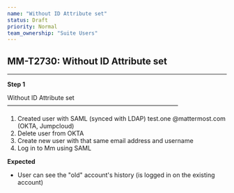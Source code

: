 ```yaml
---
name: "Without ID Attribute set"
status: Draft
priority: Normal
team_ownership: "Suite Users"
---
```


## MM-T2730: Without ID Attribute set

---

**Step 1**

Without ID Attribute set\
————————————————————————————

1. Created user with SAML (synced with LDAP) test.one @mattermost.com (OKTA, Jumpcloud)
2. Delete user from OKTA
3. Create new user with that same email address and username
4. Log in to Mm using SAML

**Expected**

- User can see the "old" account's history (is logged in on the existing account)
